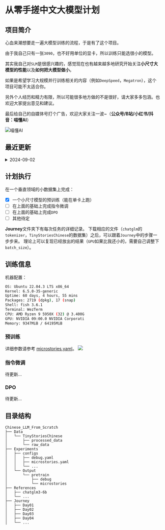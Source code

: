 # 从零手搓中文大模型计划

## 项目简介

心血来潮想要走一遍大模型训练的流程，于是有了这个项目。

由于我自己只有一张`3090`，也不好用单位的显卡，所以训练只能选很小的模型。

其实我自己对`SLM`是很感兴趣的，感觉现在也有越来越多地研究开始关注**小尺寸大模型的性能**以及**如何把大模型做小**。

如果是希望学习大规模并行训练相关的内容（例如`DeepSpeed`，`Megatron`），这个项目可能不太适合你。

另外个人经历和精力有限，所以可能很多地方做的不是很好，请大家多多包涵。也欢迎大家提出意见和建议。

最后给自己的自媒体号打个广告，欢迎大家关注一波~（**公众号/B站/小红书/抖音：喵懂AI**）

![喵懂AI](https://erxuanyi-1257355350.cos.ap-beijing.myqcloud.com/202409021559863.png)

## 最近更新
<details>
  <summary>2024-09-02</summary>
  上传了`Day01`-`Day05`的预训练代码（`Jupyter Notebook`）：

- `Day01`: 项目调研
- `Day02`: `Tokenizer`分词
- `Day03`: 数据预处理
- `Day04`: 模型搭建和预训练启动
- `Day05`: 预训练效果测试
</details>

## 计划执行
在一个垂直领域的小数据集上完成：
- [x] 一个小尺寸模型的预训练（能在单卡上跑）
- [ ] 在上面的基础上完成指令微调
- [ ] 在上面的基础上完成`DPO`
- [ ] 其他待定

**Journey**文件夹下有每次任务的详细记录。
下载相应的文件（`chatglm`的`tokenizer`，`TinyStoriesChinese`的数据集）之后，可以跟着`Journey`中的步骤一步步来。
理论上可以复现已经放出的结果（`GPU`如果比我还小的，需要自己调整下`batch_size`）。

## 训练信息
机器配置：
```bash
OS: Ubuntu 22.04.3 LTS x86_64
Kernel: 6.5.0-35-generic
Uptime: 60 days, 4 hours, 55 mins
Packages: 2719 (dpkg), 17 (snap)
Shell: fish 3.6.1
Terminal: WezTerm
CPU: AMD Ryzen 9 5950X (32) @ 3.400G
GPU: NVIDIA 09:00.0 NVIDIA Corporati
Memory: 9347MiB / 64195MiB
```
### 预训练
详细参数请参考 [microstories.yaml](./Experiments/configs/microstories.yaml)。
![](https://erxuanyi-1257355350.cos.ap-beijing.myqcloud.com/image.png)

### 指令微调
待更新...

### DPO
待更新...

## 目录结构

```
Chinese_LLM_From_Scratch
├── Data
│   └── TinyStoriesChinese
│       ├── processed_data
│       └── raw_data
├── Experiments
│   ├── configs
│   │   ├── debug.yaml
│   │   ├── microstories.yaml
│   │   └── ...
│   └── Output
│       └── pretrain
│           ├── debug
│           └── microstories
├── References
│   ├── chatglm3-6b
│   └── ...
├── Journey
│   ├── Day01
│   ├── Day02
│   ├── Day03
│   ├── Day04
│   └── ...
```
